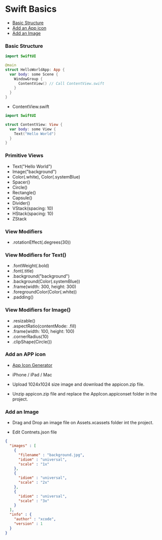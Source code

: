 # Swift Basics

* [Basic Structure](#basic-structure)
* [Add an App icon](#add-an-app-icon)
* [Add an Image](#add-an-image)

### Basic Structure
```swift
import SwiftUI

@main
struct HelloWorldApp: App {
  var body: some Scene {
    WindowGroup {
      ContentView() // Call ContentView.swift
    }
  }
}
```

* ContentView.swift
```swift
import SwiftUI

struct ContentView: View {
  var body: some View {
    Text("Hello World")
  }
}
```

### Primitive Views
* Text("Hello World")
* Image("background")
* Color(.white), Color(.systemBlue)
* Spacer()
* Circle()
* Rectangle()
* Capsule()
* Divider()
* VStack(spacing: 10)
* HStack(spacing: 10)
* ZStack

### View Modifiers
* .rotationEffect(.degrees(30))

### View Modifiers for Text()
* .fontWeight(.bold)
* .font(.title)
* .background("background")
* .background(Color(.systemBlue))
* .frame(width: 300, height: 300)
* .foregroundColor(Color(.white))
* .padding()

### View Modifiers for Image()
* .resizable()
* .aspectRatio(contentMode: .fill)
* .frame(width: 100, height: 100)
* .cornerRadius(10)
* .clipShape(Circle())

### Add an APP icon
* [App Icon Generator](https://appicon.co/) 

* iPhone / iPad / Mac

* Upload 1024x1024 size image and download the appicon.zip file.

* Unzip appicon.zip file and replace the AppIcon.appiconset folder in the project.

### Add an Image
* Drag and Drop an image file on Assets.xcassets folder int the project.

* Edit Contnets.json file
```json
{
  "images" : [
    {
      "filename" : "background.jpg",
      "idiom" : "universal",
      "scale" : "1x"
    },
    {
      "idiom" : "universal",
      "scale" : "2x"
    },
    {
      "idiom" : "universal",
      "scale" : "3x"
    }
  ],
  "info" : {
    "author" : "xcode",
    "version" : 1
  }
}
```